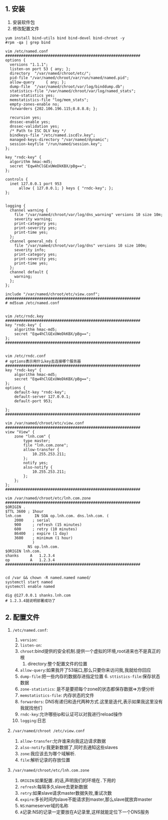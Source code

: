 ## 1. 安装
1. 安装软件包
2. 修改配置文件

```
yum install bind-utils bind bind-devel bind-chroot -y
#rpm -qa | grep bind

vim /etc/named.conf
############################################################
options {
  versions "1.1.1";
  listen-on port 53 { any; };
  directory  "/var/named/chroot/etc/";
  pid-file "/var/named/chroot/var/run/named/named.pid";
  allow-query     { any; };
  dump-file  "/var/named/chroot/var/log/binddump.db";
  statistics-file "/var/named/chroot/var/log/named_stats";
  zone-statistics yes;
  memstatistics-file "log/mem_stats";
  empty-zones-enable no;
  forwarders {202.106.196.115;8.8.8.8; };
  
  recursion yes;
  dnssec-enable yes;
  dnssec-validation yes;
  /* Path to ISC DLV key */
  bindkeys-file "/etc/named.iscdlv.key";
  managed-keys-directory "/var/named/dynamic";
  session-keyfile "/run/named/session.key";
};

key "rndc-key" {
  algorithm hmac-md5;
  secret "Eqw4hClGExUWeDkKBX/pBg==";
};

controls {
  inet 127.0.0.1 port 953
      allow { 127.0.0.1; } keys { "rndc-key"; };
};


logging {
  channel warning {
    file "/var/named/chroot/var/log/dns_warning" versions 10 size 10m;
    severity warning;
    print-category yes;
    print-severity yes;
    print-time yes;
  };
  channel general_nds {
    file "/var/named/chroot/var/log/dns" versions 10 size 100m;
    severity info;
    print-category yes;
    print-severity yes;
    print-time yes;
  }; 
  channel default {
    warning;
  };
};

include "/var/named/chroot/etc/view.conf";
############################################################
# md5sum /etc/named.conf


vim /etc/rndc.key
############################################################
key "rndc-key" {
    algorithm hmac-md5;
    secret "Eqw4hClGExUWeDkKBX/pBg==";
};
############################################################


vim /etc/rndc.conf
# options表示用什么key去连接哪个服务器
############################################################
key "rndc-key" {
    algorithm hmac-md5;
    secret "Eqw4hClGExUWeDkKBX/pBg==";
};
options {
    default-key "rndc-key";
    default-server 127.0.0.1;
    default-port 953;

};
############################################################

vim /var/named/chroot/etc/view.conf
############################################################
view "View" {
    zone "lnh.com" {
        type master;
        file "lnh.com.zone";
        allow-transfer {
            10.255.253.211;
        };
        notify yes;
        also-notify {
            10.255.253.211;
        };
    };
};
############################################################

vim /var/named/chroot/etc/lnh.com.zone
############################################################
$ORIGIN .
$TTL 3600 ; 1hour
lnh.com      IN SOA op.lnh.com. dns.lnh.com. (
    2000    ; serial
    900     ; refresh (15 minutes)
    600     ; retry (10 minutes)
    86400   ; expire (1 day)
    3600    ; minimum (1 hour)
            ) 
          NS op.lnh.com.
$ORIGIN lnh.com.
shanks     A   1.2.3.4
op         A   1.2.3.4
############################################################


cd /var && chown -R named.named named/
systemctl start named
systemctl enable named

dig @127.0.0.1 shanks.lnh.com
# 1.2.3.4就说明部署成功了

```


## 2. 配置文件
1. `/etc/named.conf`:
    1. `version`:
    2. `listen-on`:
    3. `chroot`:bind提供的安全机制.提供一个虚拟的环境,root进来也不是真正的根
        1. directory:整个配置文件的位置
    4. `allow-query`:如果我开了53端口,那么只要你来访问我,我就给你回应
    5. `dump-file`:把一些内存的数据存进指定位置
        6. `sttistics-file`:保存状态数据
    7. `zone-statistics`: 是不是要把每个zone的状态都保存数据=>方便分析
    8. `memstatistics-file`: 内存状态的文件
    9. `forwarders`: DNS有递归和迭代两种方式.这里是迭代,表示如果我这里没有我就找他们
    10. `rndc-key`:允许哪些ip和认证可以对我进行reload操作
    11. `logging`:日志

2. `/var/named/chroot /etc/view.conf`
    1. `allow-transfer`:允许谁来向我这边请求数据
    2. `also-notify`:我更新数据了,同时去通知这些slaves
    3. `zone`:我应该去为哪个域解析.
    4. `file`:解析记录的存放位置

3. `/var/named/chroot/etc/lnh.com.zone`
    1. `ORIGIN`:如果配置`.`的话,声明我们的环境在`.`下用的
    2. `refresh`:每隔多久slave去更新数据
    3. `retry`:如果slave请求master数据失败,重试次数
    4. `expire`:多长时间内slave不能请求到master,那么slave就放弃master
    5. `NS`:nameserver域的名称
    6. `A`记录:NS的记录一定要放在A记录里,这样就能定位下一个DNS服务
